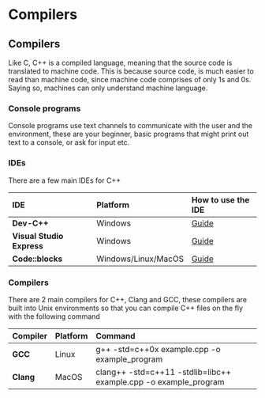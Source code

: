 # Compilers



## Compilers

Like C, C++ is a compiled language, meaning that the source code is translated to machine code. This is because source code, is much easier to read than machine code, since machine code comprises of only 1s and 0s. Saying so, machines can only understand machine language.

### Console programs

Console programs use text channels to communicate with the user and the environment, these are your beginner, basic programs that might print out text to a console, or ask for input etc.

### IDEs

There are a few main IDEs for C++

| IDE | Platform | How to use the IDE |
| :--- | :--- | :--- |
| **Dev-C++** | Windows | [Guide](https://www.cplusplus.com/doc/tutorial/introduction/devcpp/) |
| **Visual Studio Express** | Windows | [Guide](https://www.cplusplus.com/doc/tutorial/introduction/visualstudio/) |
| **Code::blocks** | Windows/Linux/MacOS | [Guide](https://www.cplusplus.com/doc/tutorial/introduction/codeblocks/) |

### Compilers

There are 2 main compilers for C++, Clang and GCC, these compilers are built into Unix environments so that you can compile C++ files on the fly with the following command

| Compiler | Platform | Command |
| :--- | :--- | :--- |
| **GCC** | Linux | g++ -std=c++0x example.cpp -o example\_program |
| **Clang** | MacOS | clang++ -std=c++11 -stdlib=libc++ example.cpp -o example\_program |

